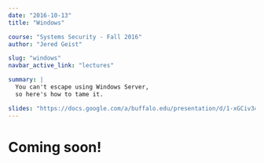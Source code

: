 ```yaml
---
date: "2016-10-13"
title: "Windows"

course: "Systems Security - Fall 2016"
author: "Jered Geist"

slug: "windows"
navbar_active_link: "lectures"

summary: |
  You can't escape using Windows Server,
  so here's how to tame it.

slides: "https://docs.google.com/a/buffalo.edu/presentation/d/1-xGCiv34XwP983TzM53cP5H76eNpQ6pnEsfIttjWliw/edit?usp=sharing"
---
```


# Coming soon!